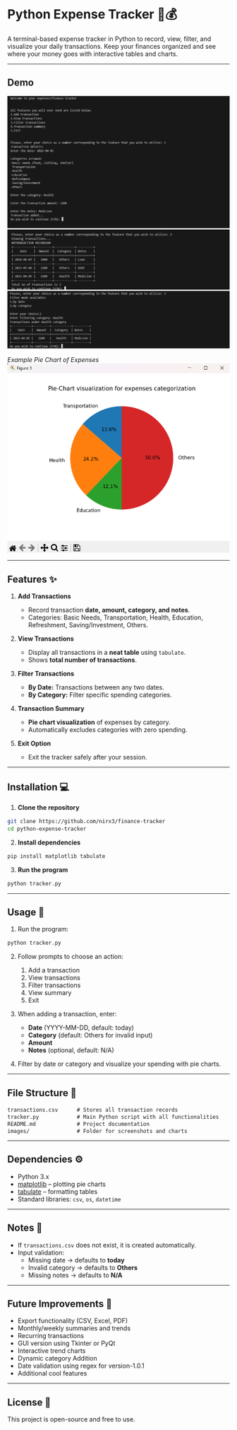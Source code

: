 # Python Expense Tracker 🧾💰

&#x20;

A terminal-based expense tracker in Python to record, view, filter, and visualize your daily transactions. Keep your finances organized and see where your money goes with interactive tables and charts.

---

## Demo

![Demo_image_01](images/add_transaction_demo.png)
![Demo_image_02](images/view_transaction_demo.png)
![Demo_image_03](images/filter_transaction_demo.png)

*Example Pie Chart of Expenses*
![Pie_Chart_Demo](images/piechart.png)


---

## Features ✨

1. **Add Transactions**

   - Record transaction **date, amount, category, and notes**.
   - Categories: Basic Needs, Transportation, Health, Education, Refreshment, Saving/Investment, Others.

2. **View Transactions**

   - Display all transactions in a **neat table** using `tabulate`.
   - Shows **total number of transactions**.

3. **Filter Transactions**

   - **By Date:** Transactions between any two dates.
   - **By Category:** Filter specific spending categories.

4. **Transaction Summary**

   - **Pie chart visualization** of expenses by category.
   - Automatically excludes categories with zero spending.

5. **Exit Option**

   - Exit the tracker safely after your session.

---

## Installation 💻

1. **Clone the repository**

```bash
git clone https://github.com/nirx3/finance-tracker
cd python-expense-tracker
```

2. **Install dependencies**

```bash
pip install matplotlib tabulate
```

3. **Run the program**

```bash
python tracker.py
```

---

## Usage 🎯

1. Run the program:

```bash
python tracker.py
```

2. Follow prompts to choose an action:

   1. Add a transaction
   2. View transactions
   3. Filter transactions
   4. View summary
   5. Exit

3. When adding a transaction, enter:

   - **Date** (YYYY-MM-DD, default: today)
   - **Category** (default: Others for invalid input)
   - **Amount**
   - **Notes** (optional, default: N/A)

4. Filter by date or category and visualize your spending with pie charts.

---

## File Structure 📂

```
transactions.csv      # Stores all transaction records
tracker.py            # Main Python script with all functionalities
README.md             # Project documentation
images/               # Folder for screenshots and charts
```

---

## Dependencies ⚙️

- Python 3.x
- [matplotlib](https://matplotlib.org/) – plotting pie charts
- [tabulate](https://pypi.org/project/tabulate/) – formatting tables
- Standard libraries: `csv`, `os`, `datetime`

---

## Notes 📝

- If `transactions.csv` does not exist, it is created automatically.
- Input validation:
  - Missing date → defaults to **today**
  - Invalid category → defaults to **Others**
  - Missing notes → defaults to **N/A**

---

## Future Improvements 🚀

- Export functionality (CSV, Excel, PDF)
- Monthly/weekly summaries and trends
- Recurring transactions
- GUI version using Tkinter or PyQt
- Interactive trend charts
- Dynamic category Addition
- Date validation using regex for version-1.0.1
- Additional cool features

---

## License 📜

This project is open-source and free to use.


